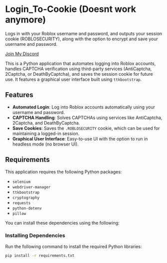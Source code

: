 # Login_To-Cookie (Doesnt work anymore)
Logs in with your Roblox username and password, and outputs your session cookie (ROBLOSECURITY), along with the option to encrypt and save your username and password.

[Join My Discord](https://discord.gg/zsGTqgnsmK)

This is a Python application that automates logging into Roblox accounts, handles CAPTCHA verification using third-party services (AntiCaptcha, 2Captcha, or DeathByCaptcha), and saves the session cookie for future use. It features a graphical user interface built using `ttkbootstrap`.

## Features
- **Automated Login**: Log into Roblox accounts automatically using your username and password.
- **CAPTCHA Handling**: Solves CAPTCHAs using services like AntiCaptcha, 2Captcha, and DeathByCaptcha.
- **Save Cookies**: Saves the `.ROBLOSECURITY` cookie, which can be used for maintaining a logged-in session.
- **Graphical User Interface**: Easy-to-use UI with the option to run in headless mode (no browser UI).

## Requirements
This application requires the following Python packages:

- `selenium`
- `webdriver-manager`
- `ttkbootstrap`
- `cryptography`
- `requests`
- `python-dotenv`
- `pillow` 

You can install these dependencies using the following:

### Installing Dependencies
Run the following command to install the required Python libraries:




```bash
pip install -r requirements.txt


